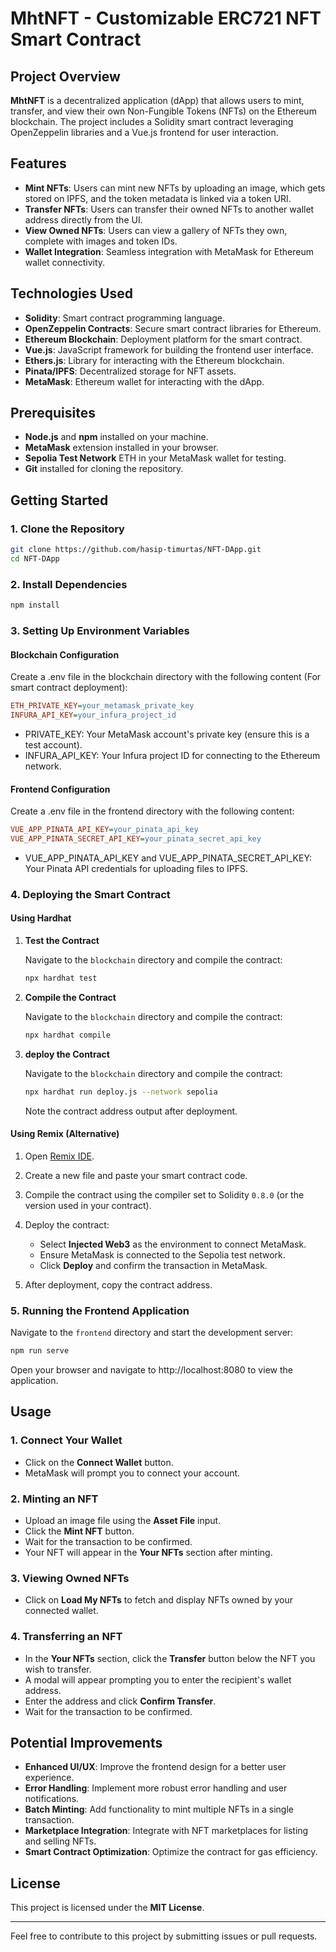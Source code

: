 # MhtNFT - Customizable ERC721 NFT Smart Contract

## Project Overview

**MhtNFT** is a decentralized application (dApp) that allows users to mint, transfer, and view their own Non-Fungible Tokens (NFTs) on the Ethereum blockchain. The project includes a Solidity smart contract leveraging OpenZeppelin libraries and a Vue.js frontend for user interaction.

## Features

- **Mint NFTs**: Users can mint new NFTs by uploading an image, which gets stored on IPFS, and the token metadata is linked via a token URI.
- **Transfer NFTs**: Users can transfer their owned NFTs to another wallet address directly from the UI.
- **View Owned NFTs**: Users can view a gallery of NFTs they own, complete with images and token IDs.
- **Wallet Integration**: Seamless integration with MetaMask for Ethereum wallet connectivity.

## Technologies Used

- **Solidity**: Smart contract programming language.
- **OpenZeppelin Contracts**: Secure smart contract libraries for Ethereum.
- **Ethereum Blockchain**: Deployment platform for the smart contract.
- **Vue.js**: JavaScript framework for building the frontend user interface.
- **Ethers.js**: Library for interacting with the Ethereum blockchain.
- **Pinata/IPFS**: Decentralized storage for NFT assets.
- **MetaMask**: Ethereum wallet for interacting with the dApp.

## Prerequisites

- **Node.js** and **npm** installed on your machine.
- **MetaMask** extension installed in your browser.
- **Sepolia Test Network** ETH in your MetaMask wallet for testing.
- **Git** installed for cloning the repository.

## Getting Started

### 1. Clone the Repository

```bash
git clone https://github.com/hasip-timurtas/NFT-DApp.git
cd NFT-DApp
```

### 2. Install Dependencies

```bash
npm install
```

### 3. Setting Up Environment Variables
#### Blockchain Configuration

Create a .env file in the blockchain directory with the following content (For smart contract deployment):


```ini
ETH_PRIVATE_KEY=your_metamask_private_key
INFURA_API_KEY=your_infura_project_id
```
* PRIVATE_KEY: Your MetaMask account's private key (ensure this is a test account).
* INFURA_API_KEY: Your Infura project ID for connecting to the Ethereum network.

#### Frontend Configuration

Create a .env file in the frontend directory with the following content:

```ini
VUE_APP_PINATA_API_KEY=your_pinata_api_key
VUE_APP_PINATA_SECRET_API_KEY=your_pinata_secret_api_key
```

* VUE_APP_PINATA_API_KEY and VUE_APP_PINATA_SECRET_API_KEY: Your Pinata API credentials for uploading files to IPFS.

### 4. Deploying the Smart Contract

#### Using Hardhat

1. **Test the Contract**

   Navigate to the `blockchain` directory and compile the contract:

   ```bash
   npx hardhat test
   ```
1. **Compile the Contract**

   Navigate to the `blockchain` directory and compile the contract:

   ```bash
   npx hardhat compile
   ```
1. **deploy the Contract**

    Navigate to the `blockchain` directory and compile the contract:
     ```bash
   npx hardhat run deploy.js --network sepolia
   ```
   Note the contract address output after deployment.


#### Using Remix (Alternative)

1. Open [Remix IDE](https://remix.ethereum.org/).

2. Create a new file and paste your smart contract code.

3. Compile the contract using the compiler set to Solidity `0.8.0` (or the version used in your contract).

4. Deploy the contract:
   - Select **Injected Web3** as the environment to connect MetaMask.
   - Ensure MetaMask is connected to the Sepolia test network.
   - Click **Deploy** and confirm the transaction in MetaMask.

5. After deployment, copy the contract address.

### 5. Running the Frontend Application

Navigate to the `frontend` directory and start the development server:

```bash
npm run serve
```
Open your browser and navigate to http://localhost:8080 to view the application.

## Usage

### 1. Connect Your Wallet

- Click on the **Connect Wallet** button.
- MetaMask will prompt you to connect your account.

### 2. Minting an NFT

- Upload an image file using the **Asset File** input.
- Click the **Mint NFT** button.
- Wait for the transaction to be confirmed.
- Your NFT will appear in the **Your NFTs** section after minting.

### 3. Viewing Owned NFTs

- Click on **Load My NFTs** to fetch and display NFTs owned by your connected wallet.

### 4. Transferring an NFT

- In the **Your NFTs** section, click the **Transfer** button below the NFT you wish to transfer.
- A modal will appear prompting you to enter the recipient's wallet address.
- Enter the address and click **Confirm Transfer**.
- Wait for the transaction to be confirmed.

## Potential Improvements

- **Enhanced UI/UX**: Improve the frontend design for a better user experience.
- **Error Handling**: Implement more robust error handling and user notifications.
- **Batch Minting**: Add functionality to mint multiple NFTs in a single transaction.
- **Marketplace Integration**: Integrate with NFT marketplaces for listing and selling NFTs.
- **Smart Contract Optimization**: Optimize the contract for gas efficiency.

## License

This project is licensed under the **MIT License**.

---

Feel free to contribute to this project by submitting issues or pull requests.
